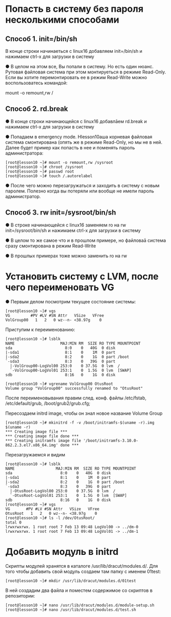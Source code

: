  # Попасть в систему без пароля несколькими способами

## Способ 1. init=/bin/sh

В конце строки начинаеться с linux16 добавляем init=/bin/sh и нажимаем сtrl-x для
загрузки в систему

● В целом на этом все, Вы попали в систему. Но есть один нюанс. Рутовая файловая
система при этом монтируеться в режиме Read-Only. Если вы хотите перемонтировать ее в
режим Read-Write можно воспользоватесь командой:

mount -o remount,rw /

## Способ 2. rd.break

● В конце строки начинающейся с linux16 добавлāем rd.break и нажимаем сtrl-x для
загрузки в систему

● Попадаем в emergency mode. Нlesson10аша корневая файловая система смонтирована (опять же
в режиме Read-Only, но мы не в ней. Далее будет пример как попасть в нее и поменять
пароль администратора:

    [root@lesson10 ~]# mount -o remount,rw /sysroot
    [root@lesson10 ~]# chroot /sysroot
    [root@lesson10 ~]# passwd root
    [root@lesson10 ~]# touch /.autorelabel

● После чего можно перезагружаться и заходить в систему с новым паролем. Полезно
когда вы потеряли или вообще не имели пароль администратор.

## Способ 3. rw init=/sysroot/bin/sh

● В строке начинающейся с linux16 заменяем ro на rw init=/sysroot/bin/sh и нажимаем сtrl-x
для загрузки в систему

● В целом то же самое что и в прошлом примере, но файловаā система сразу
смонтирована в режим Read-Write

● В прошлых примерах тоже можно заменить ro на rw

# Установить систему с LVM, после чего переименовать VG

● Первым делом посмотрим текущее состояние системы:

   
    [root@lesson10 ~]# vgs
    VG         #PV #LV #SN Attr   VSize   VFree
    VolGroup00   1   2   0 wz--n- <38.97g    0 
    
 Приступим к переименованию:
   
    [root@lesson10 ~]# lsblk
    NAME                    MAJ:MIN RM  SIZE RO TYPE MOUNTPOINT
    sda                       8:0    0   40G  0 disk 
    |-sda1                    8:1    0    1M  0 part 
    |-sda2                    8:2    0    1G  0 part /boot
    `-sda3                    8:3    0   39G  0 part 
      |-VolGroup00-LogVol00 253:0    0 37.5G  0 lvm  /
      `-VolGroup00-LogVol01 253:1    0  1.5G  0 lvm  [SWAP]
    sdb                       8:16   0    1G  0 disk 

    [root@lesson10 ~]# vgrename VolGroup00 OtusRoot
    Volume group "VolGroup00" successfully renamed to "OtusRoot"

 После переименовывания правим след. конф. файлы /etc/fstab, /etc/default/grub, /boot/grub2/grub.cfg;

 Пересоздаем initrd image, чтобы он знал новое название Volume Group
    
    [root@lesson10 ~]# mkinitrd -f -v /boot/initramfs-$(uname -r).img $(uname -r)
    *** Creating image file ***
    *** Creating image file done ***
    *** Creating initramfs image file '/boot/initramfs-3.10.0-862.2.3.el7.x86_64.img' done ***
Перезагружаемся и видим 

    [root@lesson10 ~]# lsblk
    NAME                  MAJ:MIN RM  SIZE RO TYPE MOUNTPOINT
    sda                     8:0    0   40G  0 disk 
    |-sda1                  8:1    0    1M  0 part 
    |-sda2                  8:2    0    1G  0 part /boot
    `-sda3                  8:3    0   39G  0 part 
      |-OtusRoot-LogVol00 253:0    0 37.5G  0 lvm  /
      `-OtusRoot-LogVol01 253:1    0  1.5G  0 lvm  [SWAP]
    sdb                     8:16   0    1G  0 disk 
    [root@lesson10 ~]# vgs
    VG       #PV #LV #SN Attr   VSize   VFree
    OtusRoot   1   2   0 wz--n- <38.97g    0 
    [root@lesson10 ~]# ls -l /dev/OtusRoot/
    total 0
    lrwxrwxrwx. 1 root root 7 Feb 13 09:48 LogVol00 -> ../dm-0
    lrwxrwxrwx. 1 root root 7 Feb 13 09:48 LogVol01 -> ../dm-1


 # Добавить модуль в initrd

 Скрипты модулей хранятся в каталоге /usr/lib/dracut/modules.d/. Для того чтобы
 добавить свой модуль создаем там папку с именем 01test:

    [root@lesson10 ~]# mkdir /usr/lib/dracut/modules.d/01test

В ней создадим два файла и поместем содержимое со скриптов в репозитории:

    [root@lesson10 ~]# nano /usr/lib/dracut/modules.d/module-setup.sh
    [root@lesson10 ~]# nano /usr/lib/dracut/modules.d/test.sh
    


